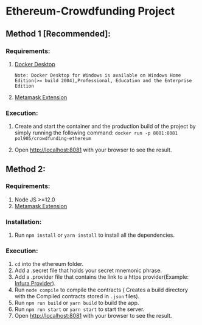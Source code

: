 # Ethereum-Crowdfunding Project

## Method 1 [Recommended]:

### Requirements:
 1. [Docker Desktop](https://www.docker.com/products/docker-desktop)
    ```
    Note: Docker Desktop for Windows is available on Windows Home Edition(>= build 2004),Professional, Education and the Enterprise Edition 
    ```
 2. [Metamask Extension](https://metamask.io/)

### Execution:
 1. Create and start the container and the production build of the project by simply running the following command:
 ```docker run -p 8081:8081 pol905/crowdfunding-ethereum```
 
 2. Open [http://localhost:8081](http://localhost:8081) with your browser to see the result.

## Method 2:

### Requirements:
 1. Node JS >=12.0
 2. [Metamask Extension](https://metamask.io/)
 
### Installation:
1. Run ```npm install``` or ```yarn install``` to install all the dependencies.

### Execution:
1. ```cd``` into the ethereum folder.
2. Add a .secret file that holds your secret mnemonic phrase.
3. Add a .provider file that contains the link to a https provider(Example: [Infura Provider](https://infura.io/)).
4. Run ```node compile``` to compile the contracts ( Creates a build directory with the Compiled contracts stored in ```.json``` files).
5. Run ```npm run build``` or ```yarn build``` to build the app.
6. Run ```npm run start``` or ```yarn start``` to start the server.
7. Open [http://localhost:8081](http://localhost:8081) with your browser to see the result.
